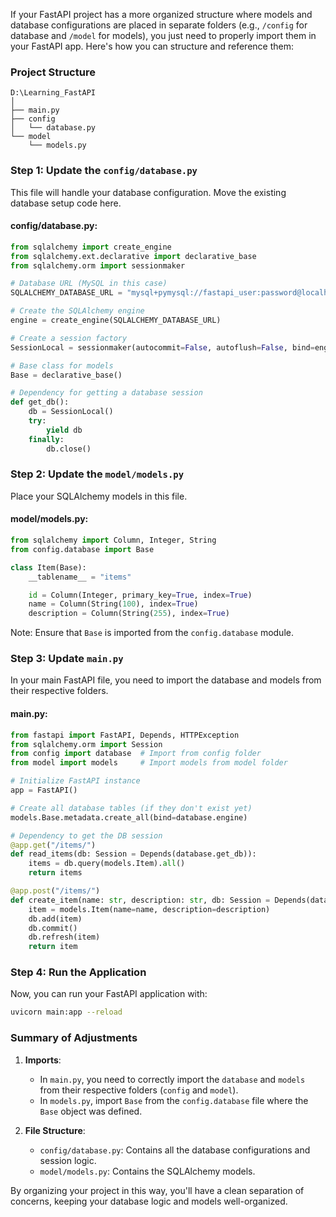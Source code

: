 If your FastAPI project has a more organized structure where models and database configurations are placed in separate folders (e.g., `/config` for database and `/model` for models), you just need to properly import them in your FastAPI app. Here's how you can structure and reference them:

### Project Structure

```
D:\Learning_FastAPI
│
├── main.py
├── config
│   └── database.py
└── model
    └── models.py
```

### **Step 1: Update the `config/database.py`**

This file will handle your database configuration. Move the existing database setup code here.

#### **config/database.py**:
```python
from sqlalchemy import create_engine
from sqlalchemy.ext.declarative import declarative_base
from sqlalchemy.orm import sessionmaker

# Database URL (MySQL in this case)
SQLALCHEMY_DATABASE_URL = "mysql+pymysql://fastapi_user:password@localhost/fastapi_db"

# Create the SQLAlchemy engine
engine = create_engine(SQLALCHEMY_DATABASE_URL)

# Create a session factory
SessionLocal = sessionmaker(autocommit=False, autoflush=False, bind=engine)

# Base class for models
Base = declarative_base()

# Dependency for getting a database session
def get_db():
    db = SessionLocal()
    try:
        yield db
    finally:
        db.close()
```

### **Step 2: Update the `model/models.py`**

Place your SQLAlchemy models in this file.

#### **model/models.py**:
```python
from sqlalchemy import Column, Integer, String
from config.database import Base

class Item(Base):
    __tablename__ = "items"

    id = Column(Integer, primary_key=True, index=True)
    name = Column(String(100), index=True)
    description = Column(String(255), index=True)
```

Note: Ensure that `Base` is imported from the `config.database` module.

### **Step 3: Update `main.py`**

In your main FastAPI file, you need to import the database and models from their respective folders.

#### **main.py**:
```python
from fastapi import FastAPI, Depends, HTTPException
from sqlalchemy.orm import Session
from config import database  # Import from config folder
from model import models     # Import models from model folder

# Initialize FastAPI instance
app = FastAPI()

# Create all database tables (if they don't exist yet)
models.Base.metadata.create_all(bind=database.engine)

# Dependency to get the DB session
@app.get("/items/")
def read_items(db: Session = Depends(database.get_db)):
    items = db.query(models.Item).all()
    return items

@app.post("/items/")
def create_item(name: str, description: str, db: Session = Depends(database.get_db)):
    item = models.Item(name=name, description=description)
    db.add(item)
    db.commit()
    db.refresh(item)
    return item
```

### Step 4: Run the Application

Now, you can run your FastAPI application with:

```bash
uvicorn main:app --reload
```

### Summary of Adjustments

1. **Imports**: 
   - In `main.py`, you need to correctly import the `database` and `models` from their respective folders (`config` and `model`).
   - In `models.py`, import `Base` from the `config.database` file where the `Base` object was defined.
   
2. **File Structure**:
   - `config/database.py`: Contains all the database configurations and session logic.
   - `model/models.py`: Contains the SQLAlchemy models.

By organizing your project in this way, you'll have a clean separation of concerns, keeping your database logic and models well-organized.